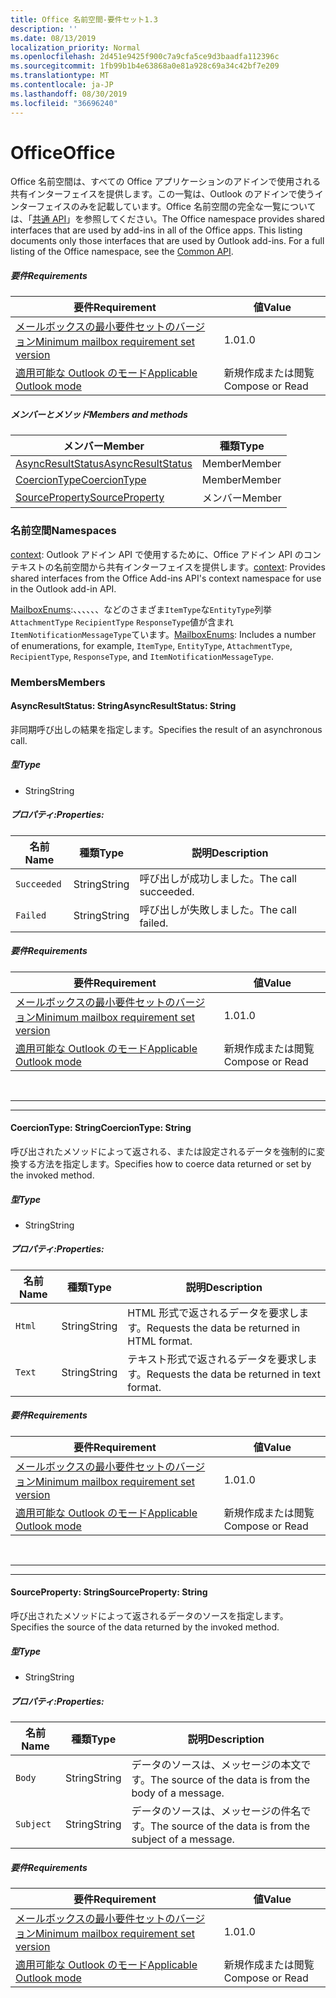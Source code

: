 ```yaml
---
title: Office 名前空間-要件セット1.3
description: ''
ms.date: 08/13/2019
localization_priority: Normal
ms.openlocfilehash: 2d451e9425f900c7a9cfa5ce9d3baadfa112396c
ms.sourcegitcommit: 1fb99b1b4e63868a0e81a928c69a34c42bf7e209
ms.translationtype: MT
ms.contentlocale: ja-JP
ms.lasthandoff: 08/30/2019
ms.locfileid: "36696240"
---
```

# <a name="office"></a><span data-ttu-id="ed11a-102">Office</span><span class="sxs-lookup"><span data-stu-id="ed11a-102">Office</span></span>

<span data-ttu-id="ed11a-p101">Office 名前空間は、すべての Office アプリケーションのアドインで使用される共有インターフェイスを提供します。この一覧は、Outlook のアドインで使うインターフェイスのみを記載しています。Office 名前空間の完全な一覧については、「[共通 API](/javascript/api/office)」を参照してください。</span><span class="sxs-lookup"><span data-stu-id="ed11a-p101">The Office namespace provides shared interfaces that are used by add-ins in all of the Office apps. This listing documents only those interfaces that are used by Outlook add-ins. For a full listing of the Office namespace, see the [Common API](/javascript/api/office).</span></span>

##### <a name="requirements"></a><span data-ttu-id="ed11a-105">要件</span><span class="sxs-lookup"><span data-stu-id="ed11a-105">Requirements</span></span>

|<span data-ttu-id="ed11a-106">要件</span><span class="sxs-lookup"><span data-stu-id="ed11a-106">Requirement</span></span>| <span data-ttu-id="ed11a-107">値</span><span class="sxs-lookup"><span data-stu-id="ed11a-107">Value</span></span>|
|---|---|
|[<span data-ttu-id="ed11a-108">メールボックスの最小要件セットのバージョン</span><span class="sxs-lookup"><span data-stu-id="ed11a-108">Minimum mailbox requirement set version</span></span>](/office/dev/add-ins/reference/requirement-sets/outlook-api-requirement-sets)| <span data-ttu-id="ed11a-109">1.0</span><span class="sxs-lookup"><span data-stu-id="ed11a-109">1.0</span></span>|
|[<span data-ttu-id="ed11a-110">適用可能な Outlook のモード</span><span class="sxs-lookup"><span data-stu-id="ed11a-110">Applicable Outlook mode</span></span>](/outlook/add-ins/#extension-points)| <span data-ttu-id="ed11a-111">新規作成または閲覧</span><span class="sxs-lookup"><span data-stu-id="ed11a-111">Compose or Read</span></span>|

##### <a name="members-and-methods"></a><span data-ttu-id="ed11a-112">メンバーとメソッド</span><span class="sxs-lookup"><span data-stu-id="ed11a-112">Members and methods</span></span>

| <span data-ttu-id="ed11a-113">メンバー</span><span class="sxs-lookup"><span data-stu-id="ed11a-113">Member</span></span> | <span data-ttu-id="ed11a-114">種類</span><span class="sxs-lookup"><span data-stu-id="ed11a-114">Type</span></span> |
|--------|------|
| [<span data-ttu-id="ed11a-115">AsyncResultStatus</span><span class="sxs-lookup"><span data-stu-id="ed11a-115">AsyncResultStatus</span></span>](#asyncresultstatus-string) | <span data-ttu-id="ed11a-116">Member</span><span class="sxs-lookup"><span data-stu-id="ed11a-116">Member</span></span> |
| [<span data-ttu-id="ed11a-117">CoercionType</span><span class="sxs-lookup"><span data-stu-id="ed11a-117">CoercionType</span></span>](#coerciontype-string) | <span data-ttu-id="ed11a-118">Member</span><span class="sxs-lookup"><span data-stu-id="ed11a-118">Member</span></span> |
| [<span data-ttu-id="ed11a-119">SourceProperty</span><span class="sxs-lookup"><span data-stu-id="ed11a-119">SourceProperty</span></span>](#sourceproperty-string) | <span data-ttu-id="ed11a-120">メンバー</span><span class="sxs-lookup"><span data-stu-id="ed11a-120">Member</span></span> |

### <a name="namespaces"></a><span data-ttu-id="ed11a-121">名前空間</span><span class="sxs-lookup"><span data-stu-id="ed11a-121">Namespaces</span></span>

<span data-ttu-id="ed11a-122">[context](office.context.md): Outlook アドイン API で使用するために、Office アドイン API のコンテキストの名前空間から共有インターフェイスを提供します。</span><span class="sxs-lookup"><span data-stu-id="ed11a-122">[context](office.context.md): Provides shared interfaces from the Office Add-ins API's context namespace for use in the Outlook add-in API.</span></span>

<span data-ttu-id="ed11a-123">[MailboxEnums](/javascript/api/outlook/office.mailboxenums.attachmenttype?view=outlook-js-1.3):、、、、、、などのさまざま`ItemType`な`EntityType`列挙`AttachmentType` `RecipientType` `ResponseType`値が含まれ`ItemNotificationMessageType`ています。</span><span class="sxs-lookup"><span data-stu-id="ed11a-123">[MailboxEnums](/javascript/api/outlook/office.mailboxenums.attachmenttype?view=outlook-js-1.3): Includes a number of enumerations, for example, `ItemType`, `EntityType`, `AttachmentType`, `RecipientType`, `ResponseType`, and `ItemNotificationMessageType`.</span></span>

### <a name="members"></a><span data-ttu-id="ed11a-124">Members</span><span class="sxs-lookup"><span data-stu-id="ed11a-124">Members</span></span>

#### <a name="asyncresultstatus-string"></a><span data-ttu-id="ed11a-125">AsyncResultStatus: String</span><span class="sxs-lookup"><span data-stu-id="ed11a-125">AsyncResultStatus: String</span></span>

<span data-ttu-id="ed11a-126">非同期呼び出しの結果を指定します。</span><span class="sxs-lookup"><span data-stu-id="ed11a-126">Specifies the result of an asynchronous call.</span></span>

##### <a name="type"></a><span data-ttu-id="ed11a-127">型</span><span class="sxs-lookup"><span data-stu-id="ed11a-127">Type</span></span>

*   <span data-ttu-id="ed11a-128">String</span><span class="sxs-lookup"><span data-stu-id="ed11a-128">String</span></span>

##### <a name="properties"></a><span data-ttu-id="ed11a-129">プロパティ:</span><span class="sxs-lookup"><span data-stu-id="ed11a-129">Properties:</span></span>

|<span data-ttu-id="ed11a-130">名前</span><span class="sxs-lookup"><span data-stu-id="ed11a-130">Name</span></span>| <span data-ttu-id="ed11a-131">種類</span><span class="sxs-lookup"><span data-stu-id="ed11a-131">Type</span></span>| <span data-ttu-id="ed11a-132">説明</span><span class="sxs-lookup"><span data-stu-id="ed11a-132">Description</span></span>|
|---|---|---|
|`Succeeded`| <span data-ttu-id="ed11a-133">String</span><span class="sxs-lookup"><span data-stu-id="ed11a-133">String</span></span>|<span data-ttu-id="ed11a-134">呼び出しが成功しました。</span><span class="sxs-lookup"><span data-stu-id="ed11a-134">The call succeeded.</span></span>|
|`Failed`| <span data-ttu-id="ed11a-135">String</span><span class="sxs-lookup"><span data-stu-id="ed11a-135">String</span></span>|<span data-ttu-id="ed11a-136">呼び出しが失敗しました。</span><span class="sxs-lookup"><span data-stu-id="ed11a-136">The call failed.</span></span>|

##### <a name="requirements"></a><span data-ttu-id="ed11a-137">要件</span><span class="sxs-lookup"><span data-stu-id="ed11a-137">Requirements</span></span>

|<span data-ttu-id="ed11a-138">要件</span><span class="sxs-lookup"><span data-stu-id="ed11a-138">Requirement</span></span>| <span data-ttu-id="ed11a-139">値</span><span class="sxs-lookup"><span data-stu-id="ed11a-139">Value</span></span>|
|---|---|
|[<span data-ttu-id="ed11a-140">メールボックスの最小要件セットのバージョン</span><span class="sxs-lookup"><span data-stu-id="ed11a-140">Minimum mailbox requirement set version</span></span>](/office/dev/add-ins/reference/requirement-sets/outlook-api-requirement-sets)| <span data-ttu-id="ed11a-141">1.0</span><span class="sxs-lookup"><span data-stu-id="ed11a-141">1.0</span></span>|
|[<span data-ttu-id="ed11a-142">適用可能な Outlook のモード</span><span class="sxs-lookup"><span data-stu-id="ed11a-142">Applicable Outlook mode</span></span>](/outlook/add-ins/#extension-points)| <span data-ttu-id="ed11a-143">新規作成または閲覧</span><span class="sxs-lookup"><span data-stu-id="ed11a-143">Compose or Read</span></span>|

<br>

---
---

#### <a name="coerciontype-string"></a><span data-ttu-id="ed11a-144">CoercionType: String</span><span class="sxs-lookup"><span data-stu-id="ed11a-144">CoercionType: String</span></span>

<span data-ttu-id="ed11a-145">呼び出されたメソッドによって返される、または設定されるデータを強制的に変換する方法を指定します。</span><span class="sxs-lookup"><span data-stu-id="ed11a-145">Specifies how to coerce data returned or set by the invoked method.</span></span>

##### <a name="type"></a><span data-ttu-id="ed11a-146">型</span><span class="sxs-lookup"><span data-stu-id="ed11a-146">Type</span></span>

*   <span data-ttu-id="ed11a-147">String</span><span class="sxs-lookup"><span data-stu-id="ed11a-147">String</span></span>

##### <a name="properties"></a><span data-ttu-id="ed11a-148">プロパティ:</span><span class="sxs-lookup"><span data-stu-id="ed11a-148">Properties:</span></span>

|<span data-ttu-id="ed11a-149">名前</span><span class="sxs-lookup"><span data-stu-id="ed11a-149">Name</span></span>| <span data-ttu-id="ed11a-150">種類</span><span class="sxs-lookup"><span data-stu-id="ed11a-150">Type</span></span>| <span data-ttu-id="ed11a-151">説明</span><span class="sxs-lookup"><span data-stu-id="ed11a-151">Description</span></span>|
|---|---|---|
|`Html`| <span data-ttu-id="ed11a-152">String</span><span class="sxs-lookup"><span data-stu-id="ed11a-152">String</span></span>|<span data-ttu-id="ed11a-153">HTML 形式で返されるデータを要求します。</span><span class="sxs-lookup"><span data-stu-id="ed11a-153">Requests the data be returned in HTML format.</span></span>|
|`Text`| <span data-ttu-id="ed11a-154">String</span><span class="sxs-lookup"><span data-stu-id="ed11a-154">String</span></span>|<span data-ttu-id="ed11a-155">テキスト形式で返されるデータを要求します。</span><span class="sxs-lookup"><span data-stu-id="ed11a-155">Requests the data be returned in text format.</span></span>|

##### <a name="requirements"></a><span data-ttu-id="ed11a-156">要件</span><span class="sxs-lookup"><span data-stu-id="ed11a-156">Requirements</span></span>

|<span data-ttu-id="ed11a-157">要件</span><span class="sxs-lookup"><span data-stu-id="ed11a-157">Requirement</span></span>| <span data-ttu-id="ed11a-158">値</span><span class="sxs-lookup"><span data-stu-id="ed11a-158">Value</span></span>|
|---|---|
|[<span data-ttu-id="ed11a-159">メールボックスの最小要件セットのバージョン</span><span class="sxs-lookup"><span data-stu-id="ed11a-159">Minimum mailbox requirement set version</span></span>](/office/dev/add-ins/reference/requirement-sets/outlook-api-requirement-sets)| <span data-ttu-id="ed11a-160">1.0</span><span class="sxs-lookup"><span data-stu-id="ed11a-160">1.0</span></span>|
|[<span data-ttu-id="ed11a-161">適用可能な Outlook のモード</span><span class="sxs-lookup"><span data-stu-id="ed11a-161">Applicable Outlook mode</span></span>](/outlook/add-ins/#extension-points)| <span data-ttu-id="ed11a-162">新規作成または閲覧</span><span class="sxs-lookup"><span data-stu-id="ed11a-162">Compose or Read</span></span>|

<br>

---
---

#### <a name="sourceproperty-string"></a><span data-ttu-id="ed11a-163">SourceProperty: String</span><span class="sxs-lookup"><span data-stu-id="ed11a-163">SourceProperty: String</span></span>

<span data-ttu-id="ed11a-164">呼び出されたメソッドによって返されるデータのソースを指定します。</span><span class="sxs-lookup"><span data-stu-id="ed11a-164">Specifies the source of the data returned by the invoked method.</span></span>

##### <a name="type"></a><span data-ttu-id="ed11a-165">型</span><span class="sxs-lookup"><span data-stu-id="ed11a-165">Type</span></span>

*   <span data-ttu-id="ed11a-166">String</span><span class="sxs-lookup"><span data-stu-id="ed11a-166">String</span></span>

##### <a name="properties"></a><span data-ttu-id="ed11a-167">プロパティ:</span><span class="sxs-lookup"><span data-stu-id="ed11a-167">Properties:</span></span>

|<span data-ttu-id="ed11a-168">名前</span><span class="sxs-lookup"><span data-stu-id="ed11a-168">Name</span></span>| <span data-ttu-id="ed11a-169">種類</span><span class="sxs-lookup"><span data-stu-id="ed11a-169">Type</span></span>| <span data-ttu-id="ed11a-170">説明</span><span class="sxs-lookup"><span data-stu-id="ed11a-170">Description</span></span>|
|---|---|---|
|`Body`| <span data-ttu-id="ed11a-171">String</span><span class="sxs-lookup"><span data-stu-id="ed11a-171">String</span></span>|<span data-ttu-id="ed11a-172">データのソースは、メッセージの本文です。</span><span class="sxs-lookup"><span data-stu-id="ed11a-172">The source of the data is from the body of a message.</span></span>|
|`Subject`| <span data-ttu-id="ed11a-173">String</span><span class="sxs-lookup"><span data-stu-id="ed11a-173">String</span></span>|<span data-ttu-id="ed11a-174">データのソースは、メッセージの件名です。</span><span class="sxs-lookup"><span data-stu-id="ed11a-174">The source of the data is from the subject of a message.</span></span>|

##### <a name="requirements"></a><span data-ttu-id="ed11a-175">要件</span><span class="sxs-lookup"><span data-stu-id="ed11a-175">Requirements</span></span>

|<span data-ttu-id="ed11a-176">要件</span><span class="sxs-lookup"><span data-stu-id="ed11a-176">Requirement</span></span>| <span data-ttu-id="ed11a-177">値</span><span class="sxs-lookup"><span data-stu-id="ed11a-177">Value</span></span>|
|---|---|
|[<span data-ttu-id="ed11a-178">メールボックスの最小要件セットのバージョン</span><span class="sxs-lookup"><span data-stu-id="ed11a-178">Minimum mailbox requirement set version</span></span>](/office/dev/add-ins/reference/requirement-sets/outlook-api-requirement-sets)| <span data-ttu-id="ed11a-179">1.0</span><span class="sxs-lookup"><span data-stu-id="ed11a-179">1.0</span></span>|
|[<span data-ttu-id="ed11a-180">適用可能な Outlook のモード</span><span class="sxs-lookup"><span data-stu-id="ed11a-180">Applicable Outlook mode</span></span>](/outlook/add-ins/#extension-points)| <span data-ttu-id="ed11a-181">新規作成または閲覧</span><span class="sxs-lookup"><span data-stu-id="ed11a-181">Compose or Read</span></span>|
